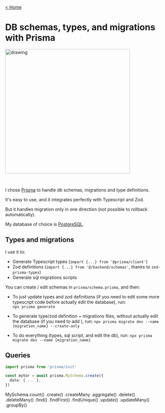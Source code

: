 [< Home](../index.md)

# DB schemas, types,  and migrations with Prisma
<img src="https://cdn.worldvectorlogo.com/logos/prisma-2.svg" alt="drawing" width="400" style="margin-bottom: 30px;" />


I chose [Prisma](https://www.prisma.io/docs) to handle db schemas, migrations and type definitions.

It's easy to use, and it integrates perfectly with Typescript and Zod.

But it handles migration only in one direction (not possible to rollback automatically).

My database of choice is [PostgreSQL](https://www.postgresql.org).


## Types and migrations

I use it to:
 
- Generate Typescript types (`import {...} from '@prisma/client'`)
- Zod definitions (`import {...} from '@/backend/schemas'`, thanks to `zod-prisma-types`)
- Generate sql migrations scripts

You can create / edit schemas in `prisma/schema.prisma`, and then:

- To just update types and zod definitions (if you need to edit some more typescript code before actually edit the database), run:  
  `npx prisma generate`

- To generate type/zod definition + migrations files, without actually edit the database (if you need to add ), run:
  `npx prisma migrate dev --name {migration_name} --create-only`

- To do everything (types, sql script, and edit the db), run:
  `npx prisma migrate dev --name {migration_name}`


## Queries

```typescript
import prisma from 'prisma/init'

const myVar = await prisma.MySchema.create({
  data: { ... },
})
```

MySchema.count() .create() .createMany .aggregate() .delete() .deleteMany() .find() .findFirst() .findUnique() .update() .updateMany() .groupBy()



